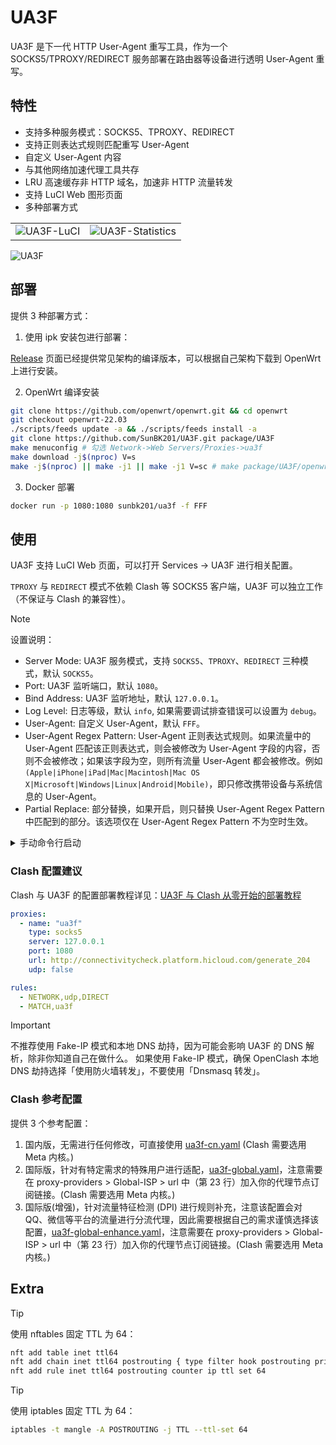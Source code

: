 # UA3F

UA3F 是下一代 HTTP User-Agent 重写工具，作为一个 SOCKS5/TPROXY/REDIRECT 服务部署在路由器等设备进行透明 User-Agent 重写。

## 特性

- 支持多种服务模式：SOCKS5、TPROXY、REDIRECT
- 支持正则表达式规则匹配重写 User-Agent
- 自定义 User-Agent 内容
- 与其他网络加速代理工具共存
- LRU 高速缓存非 HTTP 域名，加速非 HTTP 流量转发
- 支持 LuCI Web 图形页面
- 多种部署方式

<table>
  <tr>
    <td><img src="https://sunbk201.oss-cn-beijing.aliyuncs.com/img/ua3f-luci" alt="UA3F-LuCI"></td>
    <td><img src="https://sunbk201.oss-cn-beijing.aliyuncs.com/img/ua3f-statistics" alt="UA3F-Statistics"></td>
  </tr>
</table>

![UA3F](https://sunbk201.oss-cn-beijing.aliyuncs.com/img/ua3f.png)

## 部署

提供 3 种部署方式：

1. 使用 ipk 安装包进行部署：

[Release](https://github.com/SunBK201/UA3F/releases) 页面已经提供常见架构的编译版本，可以根据自己架构下载到 OpenWrt 上进行安装。

2. OpenWrt 编译安装

```sh
git clone https://github.com/openwrt/openwrt.git && cd openwrt
git checkout openwrt-22.03
./scripts/feeds update -a && ./scripts/feeds install -a
git clone https://github.com/SunBK201/UA3F.git package/UA3F
make menuconfig # 勾选 Network->Web Servers/Proxies->ua3f
make download -j$(nproc) V=s
make -j$(nproc) || make -j1 || make -j1 V=sc # make package/UA3F/openwrt/compile -j1 V=sc # 编译单个包
```

3. Docker 部署

```sh
docker run -p 1080:1080 sunbk201/ua3f -f FFF
```

## 使用

UA3F 支持 LuCI Web 页面，可以打开 Services -> UA3F 进行相关配置。

`TPROXY` 与 `REDIRECT` 模式不依赖 Clash 等 SOCKS5 客户端，UA3F 可以独立工作（不保证与 Clash 的兼容性）。

> [!NOTE]
> 设置说明：
>
> - Server Mode: UA3F 服务模式，支持 `SOCKS5`、`TPROXY`、`REDIRECT` 三种模式，默认 `SOCKS5`。
> - Port: UA3F 监听端口，默认 `1080`。
> - Bind Address: UA3F 监听地址，默认 `127.0.0.1`。
> - Log Level: 日志等级，默认 `info`, 如果需要调试排查错误可以设置为 `debug`。
> - User-Agent: 自定义 User-Agent，默认 `FFF`。
> - User-Agent Regex Pattern: User-Agent 正则表达式规则。如果流量中的 User-Agent 匹配该正则表达式，则会被修改为 User-Agent 字段的内容，否则不会被修改；如果该字段为空，则所有流量 User-Agent 都会被修改。例如 `(Apple|iPhone|iPad|Mac|Macintosh|Mac OS X|Microsoft|Windows|Linux|Android|Mobile)`，即只修改携带设备与系统信息的 User-Agent。
> - Partial Replace: 部分替换，如果开启，则只替换 User-Agent Regex Pattern 中匹配到的部分。该选项仅在 User-Agent Regex Pattern 不为空时生效。

<details>
<summary>手动命令行启动</summary>

```sh
sudo -u nobody /usr/bin/ua3f
```

shellclash/shellcrash 用户建议使用以下命令启动:

```sh
sudo -u shellclash /usr/bin/ua3f
# 如果上面命令报错执行下面该命令
sudo -u shellcrash /usr/bin/ua3f
```

相关命令行启动参数:

- `-m <mode>`: 服务模式，支持 SOCKS5、TPROXY、REDIRECT，默认 SOCKS5
- `-b <bind addr>`: 自定义绑定监听地址，默认 127.0.0.1
- `-p <port>`: 端口号，默认 1080
- `-l <log level>`: 日志等级，默认 info，可选：debug，默认日志位置：`/var/log/ua3f.log`
- `-f <UA>`: 自定义 UA，默认 FFF
- `-r <regex>`: 自定义正则匹配 User-Agent, 默认为空, 表示所有 User-Agent 都会被重写
- `-s`: 部分替换，仅替换正则匹配到的部分
</details>

### Clash 配置建议

Clash 与 UA3F 的配置部署教程详见：[UA3F 与 Clash 从零开始的部署教程](https://sunbk201public.notion.site/UA3F-Clash-16d60a7b5f0e457a9ee97a3be7cbf557?pvs=4)

```yaml
proxies:
  - name: "ua3f"
    type: socks5
    server: 127.0.0.1
    port: 1080
    url: http://connectivitycheck.platform.hicloud.com/generate_204
    udp: false

rules:
  - NETWORK,udp,DIRECT
  - MATCH,ua3f
```

> [!IMPORTANT]
> 不推荐使用 Fake-IP 模式和本地 DNS 劫持，因为可能会影响 UA3F 的 DNS 解析，除非你知道自己在做什么。
> 如果使用 Fake-IP 模式，确保 OpenClash 本地 DNS 劫持选择「使用防火墙转发」，不要使用「Dnsmasq 转发」。

### Clash 参考配置

提供 3 个参考配置：

1. 国内版，无需进行任何修改，可直接使用 [ua3f-cn.yaml](https://cdn.jsdelivr.net/gh/SunBK201/UA3F@master/clash/ua3f-cn.yaml) (Clash 需要选用 Meta 内核。)
2. 国际版，针对有特定需求的特殊用户进行适配，[ua3f-global.yaml](https://cdn.jsdelivr.net/gh/SunBK201/UA3F@master/clash/ua3f-global.yaml)，注意需要在 proxy-providers > Global-ISP > url 中（第 23 行）加入你的代理节点订阅链接。(Clash 需要选用 Meta 内核。)
3. 国际版(增强)，针对流量特征检测 (DPI) 进行规则补充，注意该配置会对 QQ、微信等平台的流量进行分流代理，因此需要根据自己的需求谨慎选择该配置，[ua3f-global-enhance.yaml](https://cdn.jsdelivr.net/gh/SunBK201/UA3F@master/clash/ua3f-global-enhance.yaml)，注意需要在 proxy-providers > Global-ISP > url 中（第 23 行）加入你的代理节点订阅链接。(Clash 需要选用 Meta 内核。)

## Extra

> [!TIP]
> 使用 nftables 固定 TTL 为 64：
>
> ```sh
> nft add table inet ttl64
> nft add chain inet ttl64 postrouting { type filter hook postrouting priority -150\; policy accept\; }
> nft add rule inet ttl64 postrouting counter ip ttl set 64
> ```

> [!TIP]
> 使用 iptables 固定 TTL 为 64：
>
> ```sh
> iptables -t mangle -A POSTROUTING -j TTL --ttl-set 64
> ```
